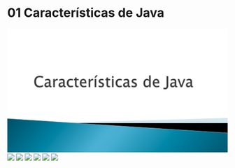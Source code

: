 # 01 Características de Java

<img src="../images/01-01.png">

<img src="images/01-02.png">

<img src="images/01-03.png">

<img src="images/01-04.png">

<img src="images/01-05.png">

<img src="images/01-06.png">

<img src="images/01-07.png">
